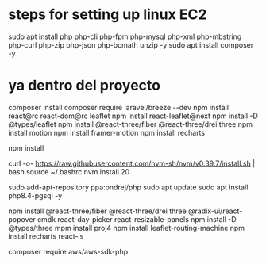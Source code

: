 # steps for setting up linux EC2
sudo apt install php php-cli php-fpm php-mysql php-xml php-mbstring php-curl php-zip php-json php-bcmath unzip -y
sudo apt install composer -y

# ya dentro del proyecto
composer install
composer require laravel/breeze --dev
npm install react@rc react-dom@rc leaflet
npm install react-leaflet@next
npm install -D @types/leaflet
npm install @react-three/fiber @react-three/drei three
npm install motion
npm install framer-motion
npm install recharts

npm install

curl -o- https://raw.githubusercontent.com/nvm-sh/nvm/v0.39.7/install.sh | bash
source ~/.bashrc
nvm install 20

sudo add-apt-repository ppa:ondrej/php
sudo apt update
sudo apt install php8.4-pgsql -y

npm install @react-three/fiber @react-three/drei three @radix-ui/react-popover cmdk react-day-picker react-resizable-panels
npm install -D @types/three
mpm install proj4
npm install leaflet-routing-machine
npm install recharts react-is

composer require aws/aws-sdk-php